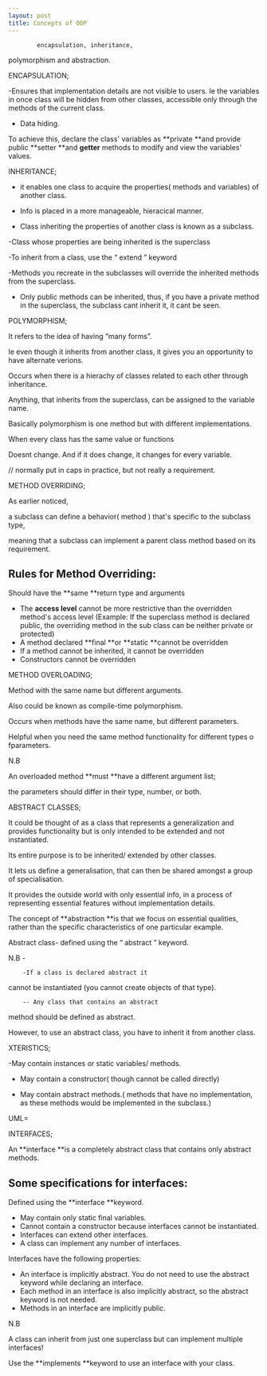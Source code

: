 ```yaml
---
layout: post
title: Concepts of OOP
---
```


			encapsulation, inheritance,
polymorphism and abstraction.

ENCAPSULATION;

-Ensures that implementation
details are not visible to users. Ie the variables in once class will
be hidden from other classes, accessible only through the methods of
the current class.

- Data hiding.

To
achieve this, declare the class' variables as
**private **and provide public **setter **and **getter**
methods to modify and view the variables' values.

INHERITANCE; 

- it enables one class to acquire the
properties( methods and variables) of another class.

- Info is placed in a more manageable,
hieracical manner.

- Class inheriting the properties of
another class is known as a subclass.

-Class whose properties are being
inherited is the superclass

-To inherit from a class, use the “
extend ” keyword

-Methods you recreate in the subclasses
will override the inherited methods from the superclass.

- Only public methods can be inherited,
thus, if you have a private method in the superclass, the subclass
cant inherit it, it cant be seen.

POLYMORPHISM;

It refers to the idea of having “many
forms”.

Ie even though it inherits from another
class, it gives you an opportunity to have alternate verions.

Occurs when there is a hierachy of
classes related to each other through inheritance.

Anything, that inherits from the
superclass, can be assigned to the variable name.

Basically polymorphism is one method but
with different implementations.

When every class has the same
value or functions

Doesnt change. And if it does
change, it changes for every variable.

// normally put in caps in
practice, but not really a requirement.

METHOD OVERRIDING;

As earlier noticed,

a subclass can define a behavior( method
) that's specific to the subclass type, 

meaning that a subclass can implement a
parent class method based on its requirement.

**Rules for Method Overriding:**  
-
Should have the **same **return type and arguments  
- The **access
level** cannot be more restrictive than the overridden method's
access level (Example: If the superclass method is declared public,
the overriding method in the sub class can be neither private or
protected)  
- A method declared **final **or **static **cannot
be overridden  
- If a method cannot be inherited, it cannot be
overridden  
- Constructors cannot be overridden

METHOD OVERLOADING;

Method with the same name but different
arguments.

Also could be known as compile-time
polymorphism.

Occurs when methods have the same name,
but different parameters.

Helpful when you need the same method
functionality for different types o fparameters.

N.B

An overloaded method **must **have a
different argument list; 

the parameters should differ in their
type, number, or both. 

ABSTRACT CLASSES;

 It could be thought of as a class that
represents a generalization and provides functionality but is only
intended to be extended and not instantiated.

Its entire purpose is to be inherited/
extended by other classes.

It lets us define a generalisation, that
can then be shared amongst a group of specialisation.

It provides the outside world with only
essential info, in a process of representing essential features
without implementation details.

The concept of **abstraction **is
that we focus on essential qualities, rather than the specific
characteristics of one particular example.

Abstract class- defined using the “
abstract ” keyword.

N.B - 

		-If a class is declared abstract it
cannot be instantiated (you cannot create objects of that type).

		-- Any class that contains an abstract
method should be defined as abstract.

However, to use an abstract class, you
have to inherit it from another class.

XTERISTICS;

-May contain instances or static
variables/ methods.

- May contain a constructor( though
cannot be called directly)

- May contain abstract methods.( methods
that have no implementation, as these methods would be implemented in
the subclass.)

UML= 

INTERFACES;

An **interface **is a completely
abstract class that contains only abstract methods.

Some specifications for interfaces:  
-
Defined using the **interface **keyword.  
- May contain only
static final variables.  
- Cannot contain a constructor because
interfaces cannot be instantiated.  
- Interfaces can extend other
interfaces.  
- A class can implement any number of interfaces.

Interfaces have the following
properties:  
- An interface is implicitly abstract. You do not need
to use the abstract keyword while declaring an interface.  
- Each
method in an interface is also implicitly abstract, so the abstract
keyword is not needed.  
- Methods in an interface are implicitly
public.  
  
  

N.B

A class can inherit from just one
superclass but can implement multiple interfaces!

Use the **implements
**keyword to use an interface with your class.